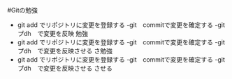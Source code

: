 #Gitの勉強
- git add でリポジトリに変更を登録する
-git　commitで変更を確定する
-git　プdh　で変更を反映
勉強
- git add でリポジトリに変更を登録する
-git　commitで変更を確定する
-git　プdh　で変更を反映させる
さ勉強
- git add でリポジトリに変更を登録する
-git　commitで変更を確定する
-git　プdh　で変更を反映させる
させる

